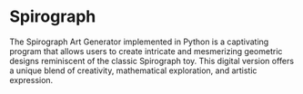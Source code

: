 # Spirograph
The Spirograph Art Generator implemented in Python is a captivating program that allows users to create intricate and mesmerizing geometric designs reminiscent of the classic Spirograph toy. This digital version offers a unique blend of creativity, mathematical exploration, and artistic expression.
